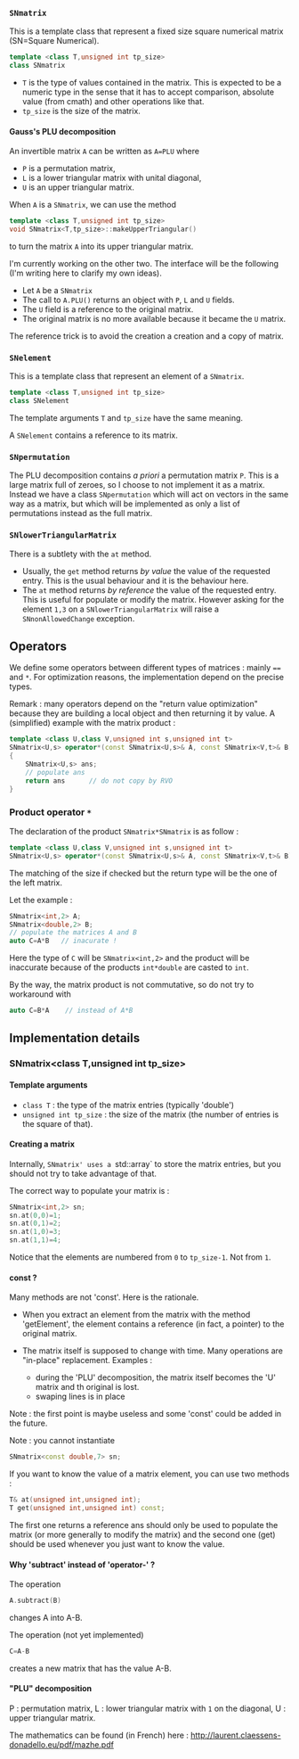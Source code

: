 
### `SNmatrix`

This is a template class that represent a fixed size square numerical matrix (SN=Square Numerical).

```C++
template <class T,unsigned int tp_size>
class SNmatrix
```

* `T` is the type of values contained in the matrix. This is expected to be a numeric type in the sense that it has to accept comparison, absolute value (from cmath) and other operations like that.
* `tp_size` is the size of the matrix.

#### Gauss's PLU decomposition

An invertible matrix `A` can be written as `A=PLU`  where
* `P` is a permutation matrix,
* `L` is a lower triangular matrix with unital diagonal,
* `U` is an upper triangular matrix.

When `A` is a `SNmatrix`, we can use the method
```C++
template <class T,unsigned int tp_size>
void SNmatrix<T,tp_size>::makeUpperTriangular()
```
to turn the matrix `A` into its upper triangular matrix. 

I'm currently working on the other two. The interface will be the following (I'm writing here to clarify my own ideas).
* Let `A` be a `SNmatrix`
* The call to `A.PLU()` returns an object with `P`, `L` and `U` fields.
* The `U` field is a reference to the original matrix.
* The original matrix is no more available because it became the `U` matrix.

The reference trick is to avoid the creation a creation and a copy of matrix. 

### `SNelement`

This is a template class that represent an element of a `SNmatrix`.

```C++
template <class T,unsigned int tp_size>
class SNelement
```

The template arguments `T` and `tp_size` have the same meaning. 

A `SNelement` contains a reference to its matrix. 

### `SNpermutation`

The PLU decomposition contains _a priori_ a permutation matrix `P`. This is a large matrix full of zeroes, so I choose to not implement it as a matrix. Instead we have a class `SNpermutation` which will act on vectors in the same way as a matrix, but which will be implemented as only a list of permutations instead as the full matrix.

### `SNlowerTriangularMatrix`

There is a subtlety with the `at` method.

* Usually, the `get` method returns *by value* the value of the requested entry. This is the usual behaviour and it is the behaviour here.
* The `at` method returns *by reference* the value of the requested entry. This is useful for populate or modify the matrix. However asking for the element `1,3` on a `SNlowerTriangularMatrix` will raise a `SNnonAllowedChange` exception.

## Operators

We define some operators between different types of matrices : mainly `==` and `*`. For optimization reasons, the implementation depend on the precise types.

Remark : many operators depend on the "return value optimization" because they are building a local object and then returning it by value. A (simplified) example with the matrix product :


```C++
template <class U,class V,unsigned int s,unsigned int t>
SNmatrix<U,s> operator*(const SNmatrix<U,s>& A, const SNmatrix<V,t>& B)
{
    SNmatrix<U,s> ans;
    // populate ans
    return ans      // do not copy by RVO 
}
```


### Product operator `*`

The declaration of the product `SNmatrix*SNmatrix` is as follow : 

```C++
template <class U,class V,unsigned int s,unsigned int t>
SNmatrix<U,s> operator*(const SNmatrix<U,s>& A, const SNmatrix<V,t>& B)
```

The matching of the size if checked but the return type will be the one of the left matrix.

Let the example :
```C++
SNmatrix<int,2> A; 
SNmatrix<double,2> B; 
// populate the matrices A and B
auto C=A*B   // inacurate !
```
Here the type of `C` will be `SNmatrix<int,2>` and the product will be inaccurate  because of the products `int*double` are casted to `int`.

By the way, the matrix product is not commutative, so do not try to workaround with
```C++
auto C=B*A    // instead of A*B
```


## Implementation details

### SNmatrix<class T,unsigned int tp_size>

#### Template arguments

- `class T` : the type of the matrix entries (typically 'double')
- `unsigned int tp_size` : the size of the matrix (the number of entries is the square of that).


#### Creating a matrix

Internally, `SNmatrix' uses a `std::array` to store the matrix entries, but you should not try to take advantage of that.

The correct way to populate your matrix is :

```C++
SNmatrix<int,2> sn;
sn.at(0,0)=1;
sn.at(0,1)=2;
sn.at(1,0)=3;
sn.at(1,1)=4;
```

Notice that the elements are numbered from `0` to `tp_size-1`. Not from `1`.


#### const ?

Many methods are not 'const'. Here is the rationale.

- When you extract an element from the matrix with the method 'getElement', 
  the element contains a reference (in fact, a pointer) to the original matrix.

- The matrix itself is supposed to change with time. Many operations are "in-place" replacement. Examples :
   * during the 'PLU' decomposition, the matrix itself becomes the 'U' matrix and th original is lost.
   * swaping lines is in place


 Note : the first point is maybe useless and some 'const' could be added in the future.

 Note : you cannot instantiate  
```c++
SNmatrix<const double,7> sn;
```

If you want to know the value of a matrix element, you can use two methods :
```c++
T& at(unsigned int,unsigned int);
T get(unsigned int,unsigned int) const;
```
The first one returns a reference ans should only be used to populate the matrix
(or more generally to modify the matrix) and the second one (get) should be
used whenever you just want to know the value.


#### Why 'subtract' instead of 'operator-'  ?

The operation
```c++
A.subtract(B)
```
changes A into A-B.

The operation (not yet implemented)
```c++
C=A-B
```
creates a new matrix that has the value A-B.


#### "PLU" decomposition

P : permutation matrix,
L : lower triangular matrix with `1` on the diagonal,
U : upper triangular matrix.

The mathematics can be found (in French) here :
http://laurent.claessens-donadello.eu/pdf/mazhe.pdf
